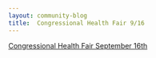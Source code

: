 ```yaml
---
layout: community-blog
title:  Congressional Health Fair 9/16
---
```


[Congressional Health Fair September 16th](https://storage.googleapis.com/static.rutherford-nj.com/bergen-county/healthfairflyer.pdf)

